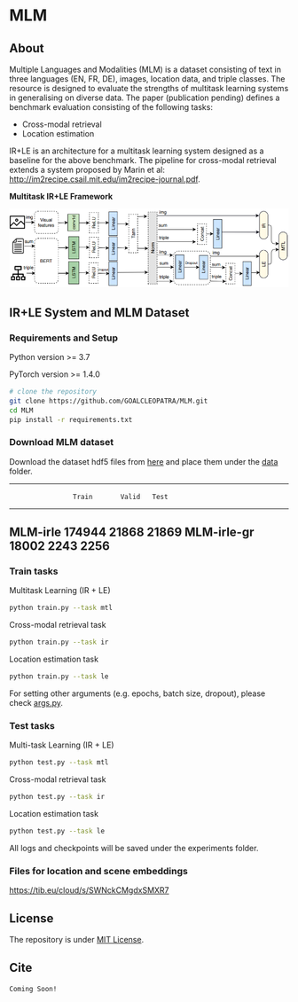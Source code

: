 # MLM

## About

Multiple Languages and Modalities (MLM) is a dataset consisting of text in three languages (EN, FR, DE), images, location data, and triple classes.
The resource is designed to evaluate the strengths of multitask learning systems in generalising on diverse data. The paper (publication pending) defines a benchmark evaluation consisting of the following tasks:
- Cross-modal retrieval
- Location estimation

IR+LE is an architecture for a multitask learning system designed as a baseline for the above benchmark. The pipeline for cross-modal retrieval extends a system proposed by Marin et al:
http://im2recipe.csail.mit.edu/im2recipe-journal.pdf.


**Multitask IR+LE Framework**

![system](/ir+le.png)

## IR+LE System and MLM Dataset 
### Requirements and Setup
Python version >= 3.7

PyTorch version >= 1.4.0

``` bash
# clone the repository
git clone https://github.com/GOALCLEOPATRA/MLM.git
cd MLM
pip install -r requirements.txt
```

### Download MLM dataset

Download the dataset hdf5 files from [here](https://zenodo.org/record/3885753) and place them under the [data](data) folder.

----------------------------------------------------------------
			        Train		Valid	Test	
----------------------------------------------------------------
MLM-irle       174944	21868	 21869
MLM-irle-gr	   18002	 2243	 2256
----------------------------------------------------------------

### Train tasks
Multitask Learning (IR + LE)
``` bash
python train.py --task mtl
```

Cross-modal retrieval task
``` bash
python train.py --task ir
```

Location estimation task
``` bash
python train.py --task le
```

For setting other arguments (e.g. epochs, batch size, dropout), please check [args.py](args.py).

### Test tasks
Multi-task Learning (IR + LE)
``` bash
python test.py --task mtl
```

Cross-modal retrieval task
``` bash
python test.py --task ir
```

Location estimation task
``` bash
python test.py --task le
```

All logs and checkpoints will be saved under the experiments folder.

### Files for location and scene embeddings

https://tib.eu/cloud/s/SWNckCMgdxSMXR7

## License
The repository is under [MIT License](LICENSE).

## Cite
``` bash
Coming Soon!
```
